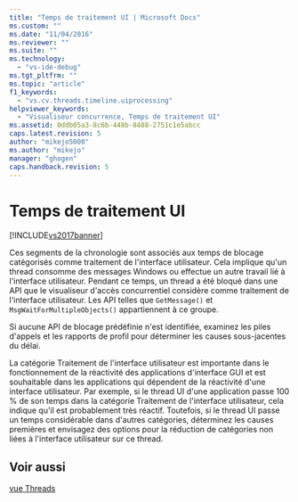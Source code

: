 ```yaml
---
title: "Temps de traitement UI | Microsoft Docs"
ms.custom: ""
ms.date: "11/04/2016"
ms.reviewer: ""
ms.suite: ""
ms.technology: 
  - "vs-ide-debug"
ms.tgt_pltfrm: ""
ms.topic: "article"
f1_keywords: 
  - "vs.cv.threads.timeline.uiprocessing"
helpviewer_keywords: 
  - "Visualiseur concurrence, Temps de traitement UI"
ms.assetid: 0ddb05a3-8c6b-448b-8488-2751c1e5abcc
caps.latest.revision: 5
author: "mikejo5000"
ms.author: "mikejo"
manager: "ghogen"
caps.handback.revision: 5
---
```

# Temps de traitement UI
[!INCLUDE[vs2017banner](../code-quality/includes/vs2017banner.md)]

Ces segments de la chronologie sont associés aux temps de blocage catégorisés comme traitement de l'interface utilisateur.  Cela implique qu'un thread consomme des messages Windows ou effectue un autre travail lié à l'interface utilisateur.  Pendant ce temps, un thread a été bloqué dans une API que le visualiseur d'accès concurrentiel considère comme traitement de l'interface utilisateur.  Les API telles que `GetMessage()` et `MsgWaitForMultipleObjects()` appartiennent à ce groupe.  
  
 Si aucune API de blocage prédéfinie n'est identifiée, examinez les piles d'appels et les rapports de profil pour déterminer les causes sous\-jacentes du délai.  
  
 La catégorie Traitement de l'interface utilisateur est importante dans le fonctionnement de la réactivité des applications d'interface GUI et est souhaitable dans les applications qui dépendent de la réactivité d'une interface utilisateur.  Par exemple, si le thread UI d'une application passe 100 % de son temps dans la catégorie Traitement de l'interface utilisateur, cela indique qu'il est probablement très réactif.  Toutefois, si le thread UI passe un temps considérable dans d'autres catégories, déterminez les causes premières et envisagez des options pour la réduction de catégories non liées à l'interface utilisateur sur ce thread.  
  
## Voir aussi  
 [vue Threads](../profiling/threads-view-parallel-performance.md)